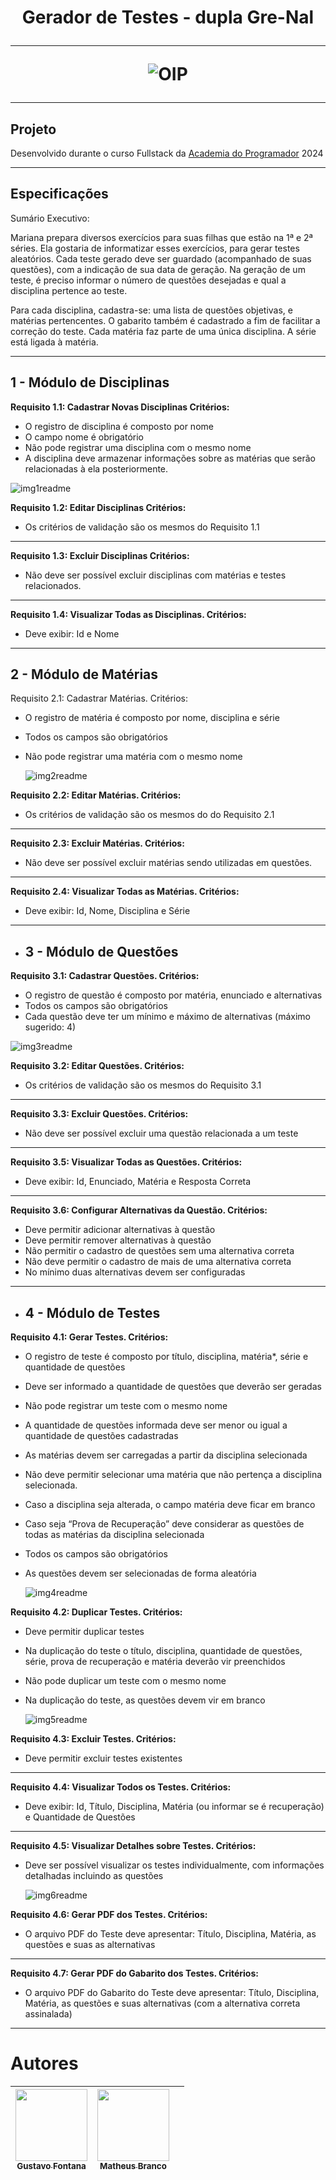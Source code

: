 <h1 align="center">Gerador de Testes - dupla Gre-Nal

---

![OIP](https://github.com/gre-nal/gerador-de-testes-2024/assets/162226403/3ebda480-fd8e-466d-ac1b-cc328916dc20)

---

## Projeto

Desenvolvido durante o curso Fullstack da [Academia do Programador](https://www.academiadoprogramador.net) 2024</h1>

---

## Especificações

Sumário Executivo:

Mariana prepara diversos exercícios para suas filhas que estão na 1ª e 2ª séries.  Ela gostaria de informatizar esses exercícios, para gerar testes aleatórios. 
Cada teste  gerado deve ser guardado (acompanhado de suas questões), com a indicação de sua  data de geração. Na geração de um teste, é preciso informar o número de questões  desejadas e qual a disciplina pertence ao teste.

Para cada disciplina, cadastra-se: uma lista de questões objetivas, e matérias pertencentes. O gabarito também é  cadastrado a fim de facilitar a correção do teste. Cada matéria faz parte de uma única  disciplina. A série está ligada à matéria. 

---

## 1 - Módulo de Disciplinas
**Requisito 1.1: Cadastrar Novas Disciplinas
Critérios:**
* O registro de disciplina é composto por nome
* O campo nome é obrigatório
* Não pode registrar uma disciplina com o mesmo nome
* A disciplina deve armazenar informações sobre as matérias que serão relacionadas à ela posteriormente.

![img1readme](https://github.com/gre-nal/gerador-de-testes-2024/assets/162226403/8168c61d-0c24-4e8b-a343-b8082b3e2ab8)

**Requisito 1.2: Editar Disciplinas
Critérios:**
* Os critérios de validação são os mesmos do Requisito 1.1

---

**Requisito 1.3: Excluir Disciplinas
Critérios:**
* Não deve ser possível excluir disciplinas com matérias e testes relacionados.

---

**Requisito 1.4: Visualizar Todas as Disciplinas.
Critérios:**
* Deve exibir: Id e Nome

---

## 2 - Módulo de Matérias
Requisito 2.1: Cadastrar Matérias.
Critérios:
* O registro de matéria é composto por nome, disciplina e série
* Todos os campos são obrigatórios
* Não pode registrar uma matéria com o mesmo nome

  ![img2readme](https://github.com/gre-nal/gerador-de-testes-2024/assets/162226403/d2e9e0ef-5b56-433b-b4c1-bc254da1488d)

**Requisito 2.2: Editar Matérias.
Critérios:**
* Os critérios de validação são os mesmos do do Requisito 2.1

---

**Requisito 2.3: Excluir Matérias.
Critérios:**
* Não deve ser possível excluir matérias sendo utilizadas em questões.

---

**Requisito 2.4: Visualizar Todas as Matérias.
Critérios:**
* Deve exibir: Id, Nome, Disciplina e Série

---

* ## 3 - Módulo de Questões
**Requisito 3.1: Cadastrar Questões.
Critérios:**
* O registro de questão é composto por matéria, enunciado e alternativas
* Todos os campos são obrigatórios
* Cada questão deve ter um mínimo e máximo de alternativas (máximo sugerido: 4)

![img3readme](https://github.com/gre-nal/gerador-de-testes-2024/assets/162226403/bc03dccb-7d18-4033-b4f4-d4d245d21e8e)

**Requisito 3.2: Editar Questões.
Critérios:**
* Os critérios de validação são os mesmos do Requisito 3.1

---

**Requisito 3.3: Excluir Questões.
Critérios:**
* Não deve ser possível excluir uma questão relacionada a um teste

---

**Requisito 3.5: Visualizar Todas as Questões.
Critérios:**
* Deve exibir: Id, Enunciado, Matéria e Resposta Correta

---
  
**Requisito 3.6: Configurar Alternativas da Questão.
Critérios:**
* Deve permitir adicionar alternativas à questão
* Deve permitir remover alternativas à questão
* Não permitir o cadastro de questões sem uma alternativa correta
* Não deve permitir o cadastro de mais de uma alternativa correta
* No mínimo duas alternativas devem ser configuradas

---

* ## 4 - Módulo de Testes
**Requisito 4.1: Gerar Testes.
Critérios:**
* O registro de teste é composto por título, disciplina, matéria*, série e quantidade de questões
* Deve ser informado a quantidade de questões que deverão ser geradas
* Não pode registrar um teste com o mesmo nome
* A quantidade de questões informada deve ser menor ou igual a quantidade de questões cadastradas
* As matérias devem ser carregadas a partir da disciplina selecionada
* Não deve permitir selecionar uma matéria que não pertença a disciplina selecionada.
* Caso a disciplina seja alterada, o campo matéria deve ficar em branco
* Caso seja “Prova de Recuperação” deve considerar as questões de todas as matérias da disciplina selecionada
* Todos os campos são obrigatórios
* As questões devem ser selecionadas de forma aleatória

  ![img4readme](https://github.com/gre-nal/gerador-de-testes-2024/assets/162226403/7d576351-4bce-4ce4-9a48-ee9b77ccfb85)

**Requisito 4.2: Duplicar Testes.
Critérios:**
* Deve permitir duplicar testes
* Na duplicação do teste o título, disciplina, quantidade de questões, série, prova de recuperação e matéria deverão vir preenchidos
* Não pode duplicar um teste com o mesmo nome
* Na duplicação do teste, as questões devem vir em branco

  ![img5readme](https://github.com/gre-nal/gerador-de-testes-2024/assets/162226403/985a15f9-8122-4b28-be9f-f0db6442a170)

**Requisito 4.3: Excluir Testes.
Critérios:**
* Deve permitir excluir testes existentes

---

**Requisito 4.4: Visualizar Todos os Testes.
Critérios:**
* Deve exibir: Id, Título, Disciplina, Matéria (ou informar se é recuperação) e Quantidade de Questões

---

**Requisito 4.5: Visualizar Detalhes sobre Testes.
Critérios:**
* Deve ser possível visualizar os testes individualmente, com informações detalhadas incluindo as questões

  ![img6readme](https://github.com/gre-nal/gerador-de-testes-2024/assets/162226403/5dc4b979-7871-4572-8a3e-e08cc3793721)

**Requisito 4.6: Gerar PDF dos Testes.
Critérios:**
* O arquivo PDF do Teste deve apresentar: Título, Disciplina, Matéria, as questões e suas as alternativas

---

**Requisito 4.7: Gerar PDF do Gabarito dos Testes.
Critérios:**
* O arquivo PDF do Gabarito do Teste deve apresentar: Título, Disciplina, Matéria, as questões e suas alternativas (com a alternativa correta assinalada)

---

# Autores

| [<img loading="lazy" src="https://avatars.githubusercontent.com/u/162226403?v=4" width=115><br><sub>Gustavo Fontana</sub>](https://github.com/gucfontana) |  [<img loading="lazy" src="https://avatars.githubusercontent.com/u/112667064?v=4" width=115><br><sub>Matheus Branco</sub>](https://github.com/Matheus-Branco) | |
| :---: | :---: | :---: |












